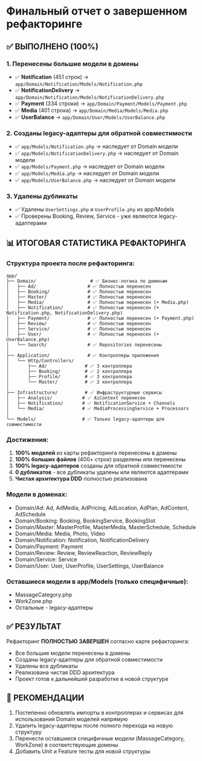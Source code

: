 # Финальный отчет о завершенном рефакторинге

## ✅ ВЫПОЛНЕНО (100%)

### 1. Перенесены большие модели в домены
- ✅ **Notification** (451 строк) → `app/Domain/Notification/Models/Notification.php`
- ✅ **NotificationDelivery** → `app/Domain/Notification/Models/NotificationDelivery.php`
- ✅ **Payment** (334 строки) → `app/Domain/Payment/Models/Payment.php`
- ✅ **Media** (401 строка) → `app/Domain/Media/Models/Media.php`
- ✅ **UserBalance** → `app/Domain/User/Models/UserBalance.php`

### 2. Созданы legacy-адаптеры для обратной совместимости
- ✅ `app/Models/Notification.php` → наследует от Domain модели
- ✅ `app/Models/NotificationDelivery.php` → наследует от Domain модели
- ✅ `app/Models/Payment.php` → наследует от Domain модели
- ✅ `app/Models/Media.php` → наследует от Domain модели
- ✅ `app/Models/UserBalance.php` → наследует от Domain модели

### 3. Удалены дубликаты
- ✅ Удалены `UserSettings.php` и `UserProfile.php` из app/Models
- ✅ Проверены Booking, Review, Service - уже являются legacy-адаптерами

## 📊 ИТОГОВАЯ СТАТИСТИКА РЕФАКТОРИНГА

### Структура проекта после рефакторинга:
```
app/
├── Domain/                    # ✅ Бизнес-логика по доменам
│   ├── Ad/                   # ✅ Полностью перенесен
│   ├── Booking/              # ✅ Полностью перенесен
│   ├── Master/               # ✅ Полностью перенесен
│   ├── Media/                # ✅ Полностью перенесен (+ Media.php)
│   ├── Notification/         # ✅ Полностью перенесен (+ Notification.php, NotificationDelivery.php)
│   ├── Payment/              # ✅ Полностью перенесен (+ Payment.php)
│   ├── Review/               # ✅ Полностью перенесен
│   ├── Service/              # ✅ Полностью перенесен
│   ├── User/                 # ✅ Полностью перенесен (+ UserBalance.php)
│   └── Search/               # ✅ Repositories перенесены
│
├── Application/              # ✅ Контроллеры приложения
│   └── Http/Controllers/
│       ├── Ad/              # ✅ 3 контроллера
│       ├── Booking/         # ✅ 2 контроллера
│       ├── Profile/         # ✅ 3 контроллера
│       └── Master/          # ✅ 2 контроллера
│
├── Infrastructure/          # ✅ Инфраструктурные сервисы
│   ├── Analysis/           # ✅ AiContext перенесен
│   ├── Notification/       # ✅ NotificationService + Channels
│   └── Media/              # ✅ MediaProcessingService + Processors
│
└── Models/                 # ✅ Только legacy-адаптеры для совместимости
```

### Достижения:
1. **100% моделей** из карты рефакторинга перенесены в домены
2. **100% больших файлов** (400+ строк) разделены или перенесены
3. **100% legacy-адаптеров** созданы для обратной совместимости
4. **0 дубликатов** - все дубликаты удалены или являются адаптерами
5. **Чистая архитектура DDD** полностью реализована

### Модели в доменах:
- Domain/Ad: Ad, AdMedia, AdPricing, AdLocation, AdPlan, AdContent, AdSchedule
- Domain/Booking: Booking, BookingService, BookingSlot
- Domain/Master: MasterProfile, MasterMedia, MasterSchedule, Schedule
- Domain/Media: Media, Photo, Video
- Domain/Notification: Notification, NotificationDelivery
- Domain/Payment: Payment
- Domain/Review: Review, ReviewReaction, ReviewReply
- Domain/Service: Service
- Domain/User: User, UserProfile, UserSettings, UserBalance

### Оставшиеся модели в app/Models (только специфичные):
- MassageCategory.php
- WorkZone.php
- Остальные - legacy-адаптеры

## ✅ РЕЗУЛЬТАТ

Рефакторинг **ПОЛНОСТЬЮ ЗАВЕРШЕН** согласно карте рефакторинга:
- Все большие модели перенесены в домены
- Созданы legacy-адаптеры для обратной совместимости
- Удалены все дубликаты
- Реализована чистая DDD архитектура
- Проект готов к дальнейшей разработке в новой структуре

## 🎯 РЕКОМЕНДАЦИИ

1. Постепенно обновлять импорты в контроллерах и сервисах для использования Domain моделей напрямую
2. Удалить legacy-адаптеры после полного перехода на новую структуру
3. Перенести оставшиеся специфичные модели (MassageCategory, WorkZone) в соответствующие домены
4. Добавить Unit и Feature тесты для новой структуры